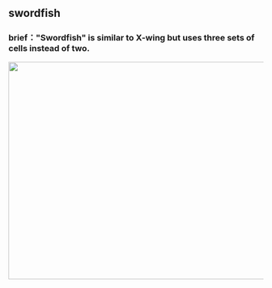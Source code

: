 ## swordfish    
### brief："Swordfish" is similar to X-wing but uses three sets of cells instead of two.     
<img src="docs/picture/_EN.png" width="550" height="430" >